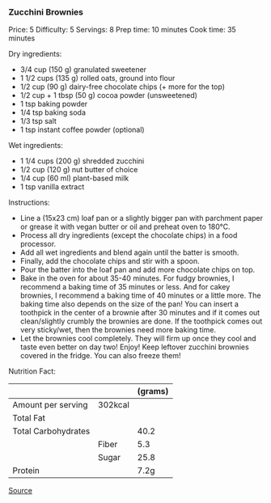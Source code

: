 ### Zucchini Brownies ###
Price: 5
Difficulty: 5
Servings: 8
Prep time: 10 minutes
Cook time: 35 minutes

Dry ingredients:

- 3/4 cup (150 g) granulated sweetener
- 1 1/2 cups (135 g) rolled oats, ground into flour
- 1/2 cup (90 g) dairy-free chocolate chips (+ more for the top)
- 1/2 cup + 1 tbsp (50 g) cocoa powder (unsweetened)
- 1 tsp baking powder
- 1/4 tsp baking soda
- 1/3 tsp salt
- 1 tsp instant coffee powder (optional)

Wet ingredients:

- 1 1/4 cups (200 g) shredded zucchini
- 1/2 cup (120 g) nut butter of choice
- 1/4 cup (60 ml) plant-based milk
- 1 tsp vanilla extract

Instructions:

- Line a (15x23 cm) loaf pan or a slightly bigger pan with parchment paper or grease it with vegan butter or oil and preheat oven to 180°C. 
- Process all dry ingredients (except the chocolate chips) in a food processor.
- Add all wet ingredients and blend again until the batter is smooth.
- Finally, add the chocolate chips and stir with a spoon.
- Pour the batter into the loaf pan and add more chocolate chips on top.
- Bake in the oven for about 35-40 minutes. For fudgy brownies, I recommend a baking time of 35 minutes or less. And for cakey brownies, I recommend a baking time of 40 minutes or a little more. The baking time also depends on the size of the pan! You can insert a toothpick in the center of a brownie after 30 minutes and if it comes out clean/slightly crumbly the brownies are done. If the toothpick comes out very sticky/wet, then the brownies need more baking time.
- Let the brownies cool completely. They will firm up once they cool and taste even better on day two! Enjoy! Keep leftover zucchini brownies covered in the fridge. You can also freeze them!

Nutrition Fact:

|                     |         | (grams) |
|---------------------|---------|---------|
| Amount per serving  | 302kcal |         |
| Total Fat           |         |         |
| Total Carbohydrates |         | 40.2    |
|                     | Fiber   | 5.3     |
|                     | Sugar   | 25.8    |
| Protein             |         | 7.2g    |

[Source](https://elavegan.com/vegan-zucchini-brownies/#wprm-recipe-container-8228)